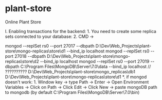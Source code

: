 # plant-store
Online Plant Store





I. Enabling transactions for the backend:
	1. You need to create some replica sets connected to your database:
	2. CMD -> 

mongod --replSet rs0 --port 27017 --dbpath D:\Dev\Web_Projects\plant-store\mongo-replicas\store\d1 --bind_ip localhost
mongod --replSet rs0 --port 27018 --dbpath D:\Dev\Web_Projects\plant-store\mongo-replicas\store\d2 --bind_ip localhost
mongod --replSet rs0 --port 27019 --dbpath C:\Program Files\MongoDB\Server\7.0\data --bind_ip localhost // ??????????
D:\Dev\Web_Projects\plant-store\mongo_replicas\db1
D:\Dev\Web_Projects\plant-store\mongo-replicas\store\d1
	*. if mongod doesn't work:
		1. Window key -> type Path -> Enter -> Open Environment Variables -> Click on Path -> Click Edit -> Click New -> paste mongoDB path to mongodb (by default C:\Program Files\MongoDB\Server\7.0\bin)